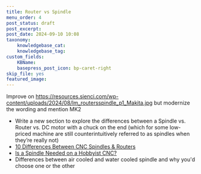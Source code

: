 ```yaml
---
title: Router vs Spindle
menu_order: 4
post_status: draft
post_excerpt: 
post_date: 2024-09-10 10:08
taxonomy:
    knowledgebase_cat: 
    knowledgebase_tag:        
custom_fields:
    KBName: 
    basepress_post_icon: bp-caret-right
skip_file: yes
featured_image: 
---
```


Improve on https://resources.sienci.com/wp-content/uploads/2024/08/lm_routersspindle_p1_Makita.jpg but modernize the wording and mention MK2

- Write a new section to explore the differences between a Spindle vs. Router vs. DC motor with a chuck on the end (which for some low-priced machine are still counterintuitively referred to as spindles when they’re really not)
- [10 Differences Between CNC Spindles & Routers](https://youtu.be/IpCkRmNxC_s)
- [Is a Spindle Needed on a Hobbyist CNC?](https://www.youtube.com/watch?v=mqqlSh0VJ1o)
- Differences between air cooled and water cooled spindle and why you'd choose one or the other


